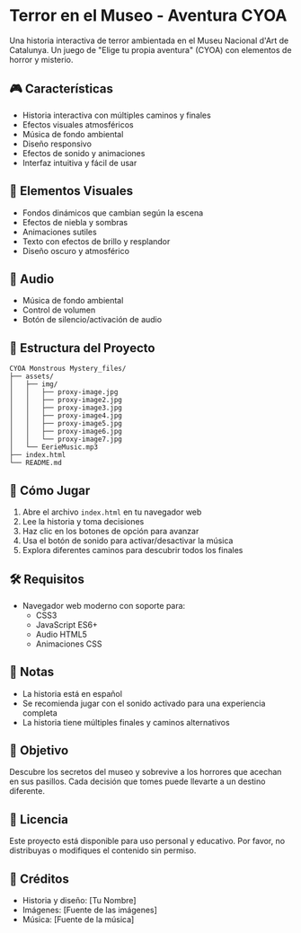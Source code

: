 # Terror en el Museo - Aventura CYOA

Una historia interactiva de terror ambientada en el Museu Nacional d'Art de Catalunya. Un juego de "Elige tu propia aventura" (CYOA) con elementos de horror y misterio.

## 🎮 Características

- Historia interactiva con múltiples caminos y finales
- Efectos visuales atmosféricos
- Música de fondo ambiental
- Diseño responsivo
- Efectos de sonido y animaciones
- Interfaz intuitiva y fácil de usar

## 🎨 Elementos Visuales

- Fondos dinámicos que cambian según la escena
- Efectos de niebla y sombras
- Animaciones sutiles
- Texto con efectos de brillo y resplandor
- Diseño oscuro y atmosférico

## 🎵 Audio

- Música de fondo ambiental
- Control de volumen
- Botón de silencio/activación de audio

## 📁 Estructura del Proyecto

```
CYOA Monstrous Mystery_files/
├── assets/
│   ├── img/
│   │   ├── proxy-image.jpg
│   │   ├── proxy-image2.jpg
│   │   ├── proxy-image3.jpg
│   │   ├── proxy-image4.jpg
│   │   ├── proxy-image5.jpg
│   │   ├── proxy-image6.jpg
│   │   └── proxy-image7.jpg
│   └── EerieMusic.mp3
├── index.html
└── README.md
```

## 🚀 Cómo Jugar

1. Abre el archivo `index.html` en tu navegador web
2. Lee la historia y toma decisiones
3. Haz clic en los botones de opción para avanzar
4. Usa el botón de sonido para activar/desactivar la música
5. Explora diferentes caminos para descubrir todos los finales

## 🛠️ Requisitos

- Navegador web moderno con soporte para:
  - CSS3
  - JavaScript ES6+
  - Audio HTML5
  - Animaciones CSS

## 📝 Notas

- La historia está en español
- Se recomienda jugar con el sonido activado para una experiencia completa
- La historia tiene múltiples finales y caminos alternativos

## 🎯 Objetivo

Descubre los secretos del museo y sobrevive a los horrores que acechan en sus pasillos. Cada decisión que tomes puede llevarte a un destino diferente.

## 📜 Licencia

Este proyecto está disponible para uso personal y educativo. Por favor, no distribuyas o modifiques el contenido sin permiso.

## 👥 Créditos

- Historia y diseño: [Tu Nombre]
- Imágenes: [Fuente de las imágenes]
- Música: [Fuente de la música] 